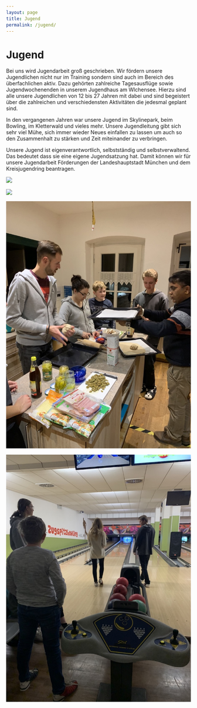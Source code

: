 ```yaml
---
layout: page
title: Jugend
permalink: /jugend/
---
```

# Jugend

Bei uns wird Jugendarbeit groß geschrieben. Wir fördern unsere Jugendlichen nicht nur im Training sondern sind auch im Bereich des überfachlichen aktiv. Dazu gehörten zahlreiche Tagesausflüge sowie Jugendwochenenden in unserem Jugendhaus am Wlchensee. Hierzu sind alle unsere Jugendlichen von 12  bis 27 Jahren mit dabei und sind begeistert über die zahlreichen und verschiedensten Aktivitäten die jedesmal geplant sind.

In den vergangenen Jahren war unsere Jugend im Skylinepark, beim Bowling, im Kletterwald und vieles mehr. Unsere Jugendleitung gibt sich sehr viel Mühe, sich immer wieder Neues einfallen zu lassen um auch so den Zusammenhalt zu stärken und Zeit miteinander zu verbringen. 

Unsere Jugend ist eigenverantwortlich, selbstständig und selbstverwaltend. Das bedeutet dass sie eine eigene Jugendsatzung hat. Damit können wir für unsere Jugendarbeit Förderungen der Landeshauptstadt München und dem Kreisjugendring beantragen.

![](/images/uploads/dsc03408.jpg)

![](/images/uploads/dsc03401.jpg)

![](/images/uploads/img_0070.jpeg)

![](/images/uploads/img_0241.jpeg)